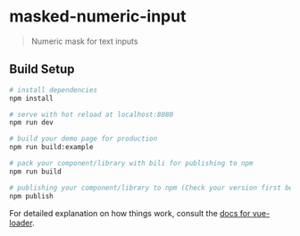 # masked-numeric-input

> Numeric mask for text inputs

## Build Setup

``` bash
# install dependencies
npm install

# serve with hot reload at localhost:8080
npm run dev

# build your demo page for production
npm run build:example

# pack your component/library with bili for publishing to npm
npm run build

# publishing your component/library to npm (Check your version first before publish.)
npm publish
```

For detailed explanation on how things work, consult the [docs for vue-loader](http://vuejs.github.io/vue-loader).
